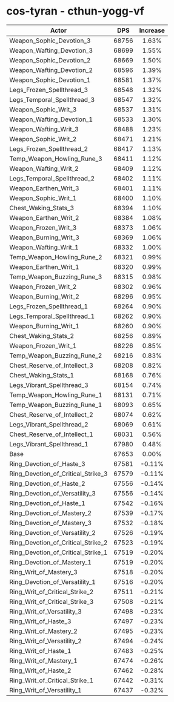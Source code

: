 # cos-tyran - cthun-yogg-vf
| Actor | DPS | Increase |
|---|:---:|:---:|
|Weapon_Sophic_Devotion_3|68756|1.63%|
|Weapon_Wafting_Devotion_3|68699|1.55%|
|Weapon_Sophic_Devotion_2|68669|1.50%|
|Weapon_Wafting_Devotion_2|68596|1.39%|
|Weapon_Sophic_Devotion_1|68581|1.37%|
|Legs_Frozen_Spellthread_3|68548|1.32%|
|Legs_Temporal_Spellthread_3|68547|1.32%|
|Weapon_Sophic_Writ_3|68537|1.31%|
|Weapon_Wafting_Devotion_1|68533|1.30%|
|Weapon_Wafting_Writ_3|68488|1.23%|
|Weapon_Sophic_Writ_2|68471|1.21%|
|Legs_Frozen_Spellthread_2|68417|1.13%|
|Temp_Weapon_Howling_Rune_3|68411|1.12%|
|Weapon_Wafting_Writ_2|68409|1.12%|
|Legs_Temporal_Spellthread_2|68402|1.11%|
|Weapon_Earthen_Writ_3|68401|1.11%|
|Weapon_Sophic_Writ_1|68400|1.10%|
|Chest_Waking_Stats_3|68394|1.10%|
|Weapon_Earthen_Writ_2|68384|1.08%|
|Weapon_Frozen_Writ_3|68373|1.06%|
|Weapon_Burning_Writ_3|68369|1.06%|
|Weapon_Wafting_Writ_1|68332|1.00%|
|Temp_Weapon_Howling_Rune_2|68321|0.99%|
|Weapon_Earthen_Writ_1|68320|0.99%|
|Temp_Weapon_Buzzing_Rune_3|68315|0.98%|
|Weapon_Frozen_Writ_2|68302|0.96%|
|Weapon_Burning_Writ_2|68296|0.95%|
|Legs_Frozen_Spellthread_1|68264|0.90%|
|Legs_Temporal_Spellthread_1|68262|0.90%|
|Weapon_Burning_Writ_1|68260|0.90%|
|Chest_Waking_Stats_2|68256|0.89%|
|Weapon_Frozen_Writ_1|68226|0.85%|
|Temp_Weapon_Buzzing_Rune_2|68216|0.83%|
|Chest_Reserve_of_Intellect_3|68208|0.82%|
|Chest_Waking_Stats_1|68168|0.76%|
|Legs_Vibrant_Spellthread_3|68154|0.74%|
|Temp_Weapon_Howling_Rune_1|68131|0.71%|
|Temp_Weapon_Buzzing_Rune_1|68093|0.65%|
|Chest_Reserve_of_Intellect_2|68074|0.62%|
|Legs_Vibrant_Spellthread_2|68069|0.61%|
|Chest_Reserve_of_Intellect_1|68031|0.56%|
|Legs_Vibrant_Spellthread_1|67980|0.48%|
|Base|67653|0.00%|
|Ring_Devotion_of_Haste_3|67581|-0.11%|
|Ring_Devotion_of_Critical_Strike_3|67579|-0.11%|
|Ring_Devotion_of_Haste_2|67556|-0.14%|
|Ring_Devotion_of_Versatility_3|67556|-0.14%|
|Ring_Devotion_of_Haste_1|67542|-0.16%|
|Ring_Devotion_of_Mastery_2|67539|-0.17%|
|Ring_Devotion_of_Mastery_3|67532|-0.18%|
|Ring_Devotion_of_Versatility_2|67526|-0.19%|
|Ring_Devotion_of_Critical_Strike_2|67523|-0.19%|
|Ring_Devotion_of_Critical_Strike_1|67519|-0.20%|
|Ring_Devotion_of_Mastery_1|67519|-0.20%|
|Ring_Writ_of_Mastery_3|67518|-0.20%|
|Ring_Devotion_of_Versatility_1|67516|-0.20%|
|Ring_Writ_of_Critical_Strike_2|67511|-0.21%|
|Ring_Writ_of_Critical_Strike_3|67508|-0.21%|
|Ring_Writ_of_Versatility_3|67498|-0.23%|
|Ring_Writ_of_Haste_3|67497|-0.23%|
|Ring_Writ_of_Mastery_2|67495|-0.23%|
|Ring_Writ_of_Versatility_2|67494|-0.24%|
|Ring_Writ_of_Haste_1|67483|-0.25%|
|Ring_Writ_of_Mastery_1|67474|-0.26%|
|Ring_Writ_of_Haste_2|67462|-0.28%|
|Ring_Writ_of_Critical_Strike_1|67442|-0.31%|
|Ring_Writ_of_Versatility_1|67437|-0.32%|
